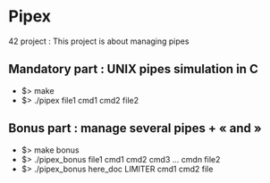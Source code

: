 # Pipex

42 project : 
This project is about managing pipes

## Mandatory part : UNIX pipes simulation in C
* $> make
* $> ./pipex file1 cmd1 cmd2 file2

## Bonus part : manage several pipes + « and »
* $> make bonus
* $> ./pipex_bonus  file1 cmd1 cmd2 cmd3 ... cmdn file2
* $> ./pipex_bonus  here_doc LIMITER cmd1 cmd2 file
